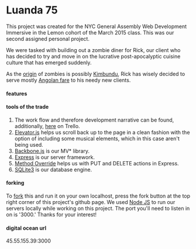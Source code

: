 # Luanda 75
This project was created for the NYC General Assembly Web Development Immersive in the Lemon cohort of the March 2015 class. This was our second assigned personal project. 

We were tasked with building out a zombie diner for Rick, our client who has decided to try and move in on the lucrative post-apocalyptic cuisine culture that has emerged suddenly.

As the [origin](http://www.merriam-webster.com/dictionary/zombie) of zombies is possibly [Kimbundu](http://en.wikipedia.org/wiki/Kimbundu), Rick has wisely decided to serve mostly [Angolan fare](http://en.wikipedia.org/wiki/Angolan_cuisine) to his needy new clients.


#### features

#### tools of the trade
1. The work flow and therefore development narrative can be found, additionally, [here](https://trello.com/b/ntwjS3My/general-assembly-project-two) on Trello. 
2. [Elevator.js](https://github.com/tholman/elevator.js) helps us scroll back up to the page in a clean fashion with the option of including some musical elements, which in this case aren't being used. 
3. [Backbone.js](http://backbonejs.org/) is our MV* library.
4. [Express](http://expressjs.com/) is our server framework.
5. [Method Override](https://github.com/expressjs/method-override) helps us with PUT and DELETE actions in Express.
6. [SQLite3](http://www.sqlite.org/) is our database engine. 

#### forking
To [fork](https://github.com/sunsheeppoplar/project_two) this and run it on your own localhost, press the fork button at the top right corner of this project's github page. We used [Node JS](https://nodejs.org/) to run our servers locally while working on this project. The port you'll need to listen in on is '3000.' Thanks for your interest!

#### digital ocean url
45.55.155.39:3000